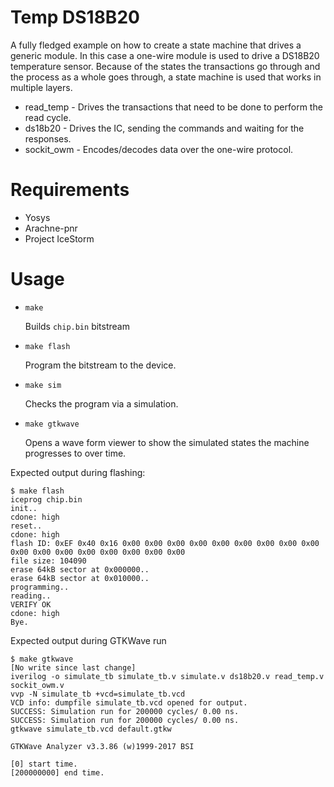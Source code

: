 
# Temp DS18B20

A fully fledged example on how to create a state machine that drives a generic module.
In this case a one-wire module is used to drive a DS18B20 temperature sensor.
Because of the states the transactions go through and the process as a whole goes through,
a state machine is used that works in multiple layers.

* read\_temp - Drives the transactions that need to be done to perform the read cycle.
* ds18b20 - Drives the IC, sending the commands and waiting for the responses.
* sockit_owm - Encodes/decodes data over the one-wire protocol.

# Requirements

* Yosys
* Arachne-pnr
* Project IceStorm

# Usage

* ```make```

    Builds ```chip.bin``` bitstream

* ```make flash```

    Program the bitstream to the device.

* ```make sim```

    Checks the program via a simulation.

* ```make gtkwave```

    Opens a wave form viewer to show the simulated states the machine progresses to over time.

Expected output during flashing:

```
$ make flash
iceprog chip.bin
init..
cdone: high
reset..
cdone: high
flash ID: 0xEF 0x40 0x16 0x00 0x00 0x00 0x00 0x00 0x00 0x00 0x00 0x00 0x00 0x00 0x00 0x00 0x00 0x00 0x00 0x00
file size: 104090
erase 64kB sector at 0x000000..
erase 64kB sector at 0x010000..
programming..
reading..
VERIFY OK
cdone: high
Bye.
```

Expected output during GTKWave run

```
$ make gtkwave
[No write since last change]
iverilog -o simulate_tb simulate_tb.v simulate.v ds18b20.v read_temp.v sockit_owm.v
vvp -N simulate_tb +vcd=simulate_tb.vcd
VCD info: dumpfile simulate_tb.vcd opened for output.
SUCCESS: Simulation run for 200000 cycles/ 0.00 ns.
SUCCESS: Simulation run for 200000 cycles/ 0.00 ns.
gtkwave simulate_tb.vcd default.gtkw

GTKWave Analyzer v3.3.86 (w)1999-2017 BSI

[0] start time.
[200000000] end time.
```
